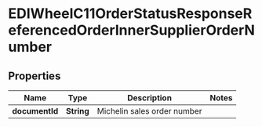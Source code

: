 

# EDIWheelC11OrderStatusResponseReferencedOrderInnerSupplierOrderNumber


## Properties

| Name | Type | Description | Notes |
|------------ | ------------- | ------------- | -------------|
|**documentId** | **String** | Michelin sales order number |  |



